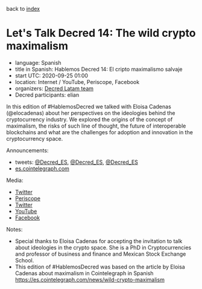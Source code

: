 back to [index](index.md)

# Let's Talk Decred 14: The wild crypto maximalism

- language: Spanish
- title in Spanish: Hablemos Decred 14: El cripto maximalismo salvaje
- start UTC: 2020-09-25 01:00
- location: Internet / YouTube, Periscope, Facebook
- organizers: [Decred Latam team](https://twitter.com/Decred_ES)
- Decred participants: elian

In this edition of \#HablemosDecred we talked with Eloisa Cadenas (@elocadenas) about her perspectives on the ideologies behind the cryptocurrency industry. We explored the origins of the concept of maximalism, the risks of such line of thought, the future of interoperable blockchains and what are the challenges for adoption and innovation in the cryptocurrency space.

Announcements:

- tweets: [@Decred_ES](https://twitter.com/Decred_ES/status/1308958448713859082), [@Decred_ES](https://twitter.com/Decred_ES/status/1309251375403073536), [@Decred_ES](https://twitter.com/Decred_ES/status/1308582624772927494)
- [es.cointelegraph.com](https://es.cointelegraph.com/news/virtual-talk-where-does-the-concept-of-maximalist-come-from)

Media:

- [Twitter](https://twitter.com/Decred_ES/status/1309296578029469696)
- [Periscope](https://www.pscp.tv/w/cjvnFDF6WUViTEFxcXlsS2V8MWRSS1paTGVOb2RLQu-eWCPDU9dTFTRybp2iyfcl7AGKmiY4lqfuztphzw1w)
- [Twitter](https://twitter.com/Decred_ES/status/1309298259861499906)
- [YouTube](https://www.youtube.com/watch?v=EGaMhQX3Wd4)
- [Facebook](https://www.facebook.com/DecredESP/videos/382993083094492/)

Notes:

- Special thanks to Eloisa Cadenas for accepting the invitation to talk about ideologies in the crypto space. She is a PhD in Cryptocurrencies and professor of business and finance and Mexican Stock Exchange School.
- This edition of \#HablemosDecred was based on the article by Eloisa Cadenas about maximalism in Cointelegraph in Spanish https://es.cointelegraph.com/news/wild-crypto-maximalism

